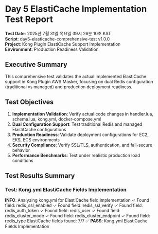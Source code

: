 # Day 5 ElastiCache Implementation Test Report

**Test Date**: 2025년 7월 31일 목요일 09시 26분 10초 KST  
**Script**: day5-elasticache-comprehensive-test v1.0.0  
**Project**: Kong Plugin ElastiCache Support Implementation  
**Environment**: Production Readiness Validation  

## Executive Summary

This comprehensive test validates the actual implemented ElastiCache support in Kong Plugin AWS Masker, focusing on dual Redis configuration (traditional vs managed) and production deployment readiness.

## Test Objectives

1. **Implementation Validation**: Verify actual code changes in handler.lua, schema.lua, kong.yml, docker-compose.yml
2. **Dual Configuration Support**: Test traditional Redis and managed ElastiCache configurations
3. **Production Readiness**: Validate deployment configurations for EC2, EKS, ECS environments
4. **Security Compliance**: Verify SSL/TLS, authentication, and fail-secure behavior
5. **Performance Benchmarks**: Test under realistic production load conditions

## Test Results Summary


### Test: Kong.yml ElastiCache Fields Implementation

**INFO**: Analyzing kong.yml for ElastiCache field implementation
  ✓ Found field: redis_ssl_enabled
  ✓ Found field: redis_ssl_verify
  ✓ Found field: redis_auth_token
  ✓ Found field: redis_user
  ✓ Found field: redis_cluster_mode
  ✓ Found field: redis_cluster_endpoint
  ✓ Found field: redis_type
ElastiCache fields found: 7/7
✅ **PASS**: Kong.yml ElastiCache Fields Implementation
